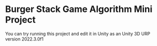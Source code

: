 # Burger Stack Game Algorithm Mini Project

You can try running this project and edit it in Unity as an Unity 3D URP version 2022.3.0f1
